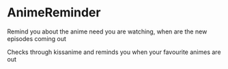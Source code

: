 # AnimeReminder
Remind you about the anime need you are watching, when are the new episodes coming out

Checks through kissanime and reminds you when your favourite animes are out
